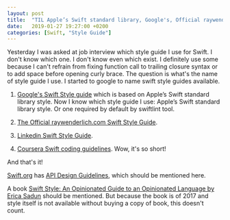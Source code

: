 ```yaml
---
layout: post
title:  "TIL Apple’s Swift standard library, Google's, Official raywenderlich.com, Linkedin and Coursera Swift Style Guides; TIL API Design Guidelines from Swift.org"
date:   2019-01-27 19:27:00 +0200
categories: [Swift, "Style Guide"]
---
```

Yesterday I was asked at job interview which style guide I use for Swift. I don't know which one. I don't know even which exist. I definitely use some because I can't refrain from fixing function call to trailing closure syntax or to add space before opening curly brace. The question is what's the name of style guide I use. I started to google to name swift style guides available.

1. [Google's Swift Style guide](https://google.github.io/swift/) which is based on Apple’s Swift standard library style. Now I know which style guide I use: Apple’s Swift standard library style. Or one required by default by swiftlint tool.

1. [The Official raywenderlich.com Swift Style Guide](https://github.com/raywenderlich/swift-style-guide).

1. [Linkedin Swift Style Guide](https://github.com/linkedin/swift-style-guide).

1. [Coursera Swift coding guidelines](https://github.com/coursera/swift-style-guide). Wow, it's so short!

And that's it!

[Swift.org](http://swift.org) has [API Design Guidelines](https://swift.org/documentation/api-design-guidelines/), which should be mentioned here.

A book [Swift Style: An Opinionated Guide to an Opinionated Language by Erica Sadun](https://pragprog.com/book/esswift/swift-style) should be mentioned. But because the book is of 2017 and style itself is not available without buying a copy of book, this doesn't count.
